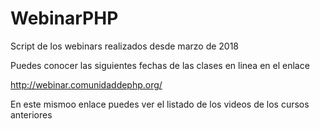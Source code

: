 # WebinarPHP
Script de los webinars realizados desde marzo de 2018

Puedes conocer las siguientes fechas de las clases en linea en el enlace

http://webinar.comunidaddephp.org/

En este mismoo enlace puedes ver el listado de los videos de los cursos anteriores
